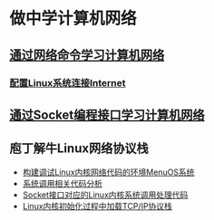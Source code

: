 # 做中学计算机网络

## [通过网络命令学习计算机网络](netutilities.md)

### [配置Linux系统连接Internet](netutilities.md#配置linux系统连接internet)
### 

## [通过Socket编程接口学习计算机网络](socket.md)



## 庖丁解牛Linux网络协议栈

* [构建调试Linux内核网络代码的环境MenuOS系统](setupMenuOS.md)
* [系统调用相关代码分析](systemcall.md)
* [Socket接口对应的Linux内核系统调用处理代码](socketSourceCode.md)
* [Linux内核初始化过程中加载TCP/IP协议栈](tcpip.md)
